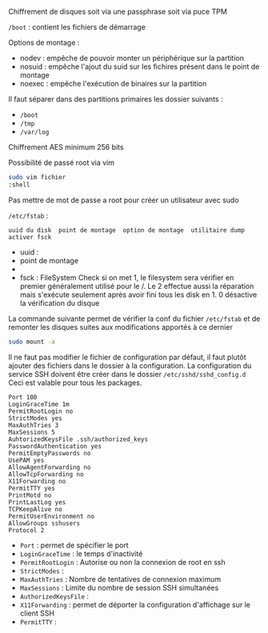Chiffrement de disques
soit via une passphrase
soit via puce TPM


`/boot` : contient les fichiers de démarrage

Options de montage :
- nodev : empêche de pouvoir monter un périphérique sur la partition
- nosuid : empêche l'ajout du suid sur les fichires présent dans le point de montage
- noexec : empêche l'exécution de binaires sur la partition


Il faut séparer dans des partitions primaires les dossier suivants :
- `/boot`
- `/tmp`
- `/var/log`

Chiffrement AES minimum 256 bits

Possibilité de passé root via vim
```bash
sudo vim fichier
:shell
```

Pas mettre de mot de passe a root pour créer un utilisateur avec sudo

`/etc/fstab` :
```
uuid du disk  point de montage  option de montage  utilitaire dump  activer fsck
```
- uuid :
- point de montage
- 
- fsck : FileSystem Check si on met 1, le filesystem sera vérifier en premier généralement utilisé pour le /. Le 2 effectue aussi la réparation mais s'exécute seulement après avoir fini tous les disk en 1. 0 désactive la vérification du disque

La commande suivante permet de vérifier la conf du fichier `/etc/fstab` et de remonter les disques suites aux modifications apportés à ce dernier
```bash
sudo mount -a
```

Il ne faut pas modifier le fichier de configuration par défaut, il faut plutôt ajouter des fichiers dans le dossier à la configuration.
La configuration du service SSH doivent être créer dans le dossier `/etc/sshd/sshd_config.d`
Ceci est valable pour tous les packages.

```sshd_config
Port 100
LoginGraceTime 1m
PermitRootLogin no
StrictModes yes
MaxAuthTries 3
MaxSessions 5
AuhtorizedKeysFile .ssh/authorized_keys
PasswordAuthentication yes
PermitEmptyPasswords no
UsePAM yes
AllowAgentForwarding no
AllowTcpForwarding no
X11Forwarding no
PermitTTY yes
PrintMotd no
PrintLastLog yes
TCPKeepAlive no
PermitUserEnvironment no
AllowGroups sshusers
Protocol 2
```

- `Port` : permet de spécifier le port
- `LoginGraceTime` : le temps d'inactivité
- `PermitRootLogin` : Autorise ou non la connexion de root en ssh
- `StrictModes` : 
- `MaxAuthTries` : Nombre de tentatives de connexion maximum
- `MaxSessions` : Limite du nombre de session SSH simultanées
- `AuthorizedKeysFile` : 
- `X11Forwarding` : permet de déporter la configuration d'affichage sur le client SSH
- `PermitTTY` : 
